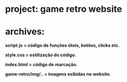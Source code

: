 # project: game retro website

# archives:

**script.js = código de funções úteis, botões, clicks etc.**

**style.css = estilização do código.**

**index.html = código de marcação.**

**game-retro/img/.. = imagens exibidas no website.**
